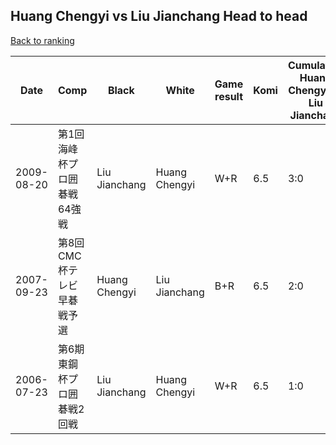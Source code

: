 ## Huang Chengyi vs Liu Jianchang Head to head

[Back to ranking](../../index.md)




| **Date** | **Comp** | **Black** | **White** | **Game result** | **Komi** | **Cumulative Huang Chengyi vs Liu Jianchang** | **Huang Chengyi streak** | **Liu Jianchang streak** | 
| --- | --- | --- | --- | --- | --- | --- | --- | --- |
| 2009-08-20 | 第1回海峰杯プロ囲碁戦64強戦 | Liu Jianchang | Huang Chengyi | W+R | 6.5 | 3:0 | 3 | 0 | 
| 2007-09-23 | 第8回CMC杯テレビ早碁戦予選 | Huang Chengyi | Liu Jianchang | B+R | 6.5 | 2:0 | 2 | 0 | 
| 2006-07-23 | 第6期東鋼杯プロ囲碁戦2回戦 | Liu Jianchang | Huang Chengyi | W+R | 6.5 | 1:0 | 1 | 0 |




